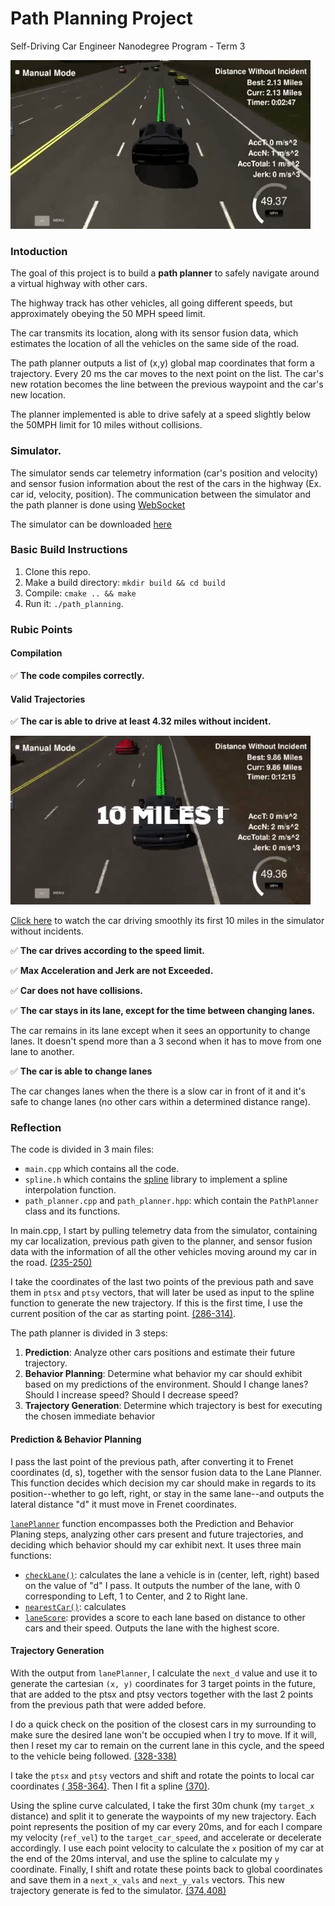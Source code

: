 # Path Planning Project
Self-Driving Car Engineer Nanodegree Program - Term 3
   
[![alt text][image1]]((https://www.youtube.com/watch?v=cckhao1qgP4))

### Intoduction
The goal of this project is to build a **path planner** to safely navigate around a virtual highway with other cars. 

The highway track has other vehicles, all going different speeds, but approximately obeying the 50 MPH speed limit.

The car transmits its location, along with its sensor fusion data, which estimates the location of all the vehicles on the same side of the road.

The path planner outputs a list of (x,y) global map coordinates that form a trajectory. Every 20 ms the car moves to the next point on the list. The car's new rotation becomes the line between the previous waypoint and the car's new location.

The planner implemented is able to drive safely at a speed slightly below the 50MPH limit for 10 miles without collisions. 

### Simulator.
 The simulator sends car telemetry information (car's position and velocity) and sensor fusion information about the rest of the cars in the highway (Ex. car id, velocity, position). The communication between the simulator and the path planner is done using [WebSocket](https://en.wikipedia.org/wiki/WebSocket)

 The simulator can be downloaded [here](https://github.com/udacity/self-driving-car-sim/releases/tag/T3_v1.2) 

### Basic Build Instructions

1. Clone this repo.
2. Make a build directory: `mkdir build && cd build`
3. Compile: `cmake .. && make`
4. Run it: `./path_planning`.


### Rubic Points

#### Compilation

✅ **The code compiles correctly.**

#### Valid Trajectories

✅ **The car is able to drive at least 4.32 miles without incident.**

![alt text][image2]

[Click here](https://www.youtube.com/watch?v=cckhao1qgP4) to watch the car driving smoothly its first 10 miles in the simulator without incidents. 

✅ **The car drives according to the speed limit.**

✅ **Max Acceleration and Jerk are not Exceeded.**

✅ **Car does not have collisions.**

✅ **The car stays in its lane, except for the time between changing lanes.**

The car remains in its lane except when it sees an opportunity to change lanes. It doesn't spend more than a 3 second when it has to move from one lane to another.


✅ **The car is able to change lanes**

The car changes lanes when the there is a slow car in front of it and it's safe to change lanes (no other cars within a determined distance range).

### Reflection

The code is divided in 3 main files: 
* `main.cpp` which contains all the code. 
* `spline.h` which contains the [spline](http://kluge.in-chemnitz.de/opensource/spline/) library to implement a spline interpolation function.
* `path_planner.cpp` and `path_planner.hpp`: which contain the `PathPlanner` class and its functions. 

In main.cpp, I start by pulling telemetry data from the simulator, containing my car localization, previous path given to the planner, and sensor fusion data with the information of all the other vehicles moving around my car in the road. [(235-250)](https://github.com/ilopezfr/CarND-Path-Planning-Project/blob/master/src/main.cpp#L235)

I take the coordinates of the last two points of the previous path and save them in `ptsx` and `ptsy` vectors, that will later be used as input to the spline function to generate the new trajectory. If this is the first time, I use the current position of the car as starting point. [(286-314)](https://github.com/ilopezfr/CarND-Path-Planning-Project/blob/master/src/main.cpp#L286).

The path planner is divided in 3 steps: 
1. **Prediction**: Analyze other cars positions and estimate their future trajectory.
2. **Behavior Planning**: Determine what behavior my car should exhibit based on my predictions of the environment. Should I change lanes? Should I increase speed? Should I decrease speed?
3. **Trajectory Generation**: Determine which trajectory is best for executing the chosen immediate behavior

#### Prediction & Behavior Planning
I pass the last point of the previous path, after converting it to Frenet coordinates (d, s), together with the sensor fusion data to the Lane Planner. This function decides which decision my car should make in regards to its position--whether to go left, right, or stay in the same lane--and outputs the lateral distance "d" it must move in Frenet coordinates. 

[`lanePlanner`](https://github.com/ilopezfr/CarND-Path-Planning-Project/blob/master/src/planner.cpp#113) function encompasses both the Prediction and Behavior Planing steps, analyzing other cars present and future trajectories, and deciding which behavior should my car exhibit next. It uses three main functions: 
* [`checkLane()`](https://github.com/ilopezfr/CarND-Path-Planning-Project/blob/master/src/planner.cpp#L6): calculates the lane a vehicle is in (center, left, right) based on the value of "d" I pass. It outputs the number of the lane, with 0 corresponding to Left, 1 to Center, and 2 to Right lane. 
* [`nearestCar()`](https://github.com/ilopezfr/CarND-Path-Planning-Project/blob/master/src/planner.cpp#L23): calculates 
* [`laneScore`](https://github.com/ilopezfr/CarND-Path-Planning-Project/blob/master/src/planner.cpp#L67): provides a score to each lane based on distance to other cars and their speed. Outputs the lane with the highest score.

#### Trajectory Generation

With the output from `lanePlanner`, I calculate the `next_d` value and use it to generate the cartesian `(x, y)` coordinates for 3 target points in the future, that are added to the ptsx and ptsy vectors together with the last 2 points from the previous path that were added before. 

I do a quick check on the position of the closest cars in my surrounding to make sure the desired lane won't be occupied when I try to move. If it will, then I reset my car to remain on the current lane in this cycle, and the speed to the vehicle being followed. [(328-338)](https://github.com/ilopezfr/CarND-Path-Planning-Project/blob/master/src/main.cpp#L328)

I take the `ptsx` and `ptsy` vectors and shift and rotate the points to local car coordinates [( 358-364)](https://github.com/ilopezfr/CarND-Path-Planning-Project/blob/master/src/main.cpp#L358). Then I fit a spline [(370)](https://github.com/ilopezfr/CarND-Path-Planning-Project/blob/master/src/main.cpp#L370). 

Using the spline curve calculated, I take the first 30m chunk (my `target_x` distance) and split it to generate the waypoints of my new trajectory. Each point represents the position of my car every 20ms, and for each I compare my velocity (`ref_vel`) to the `target_car_speed`, and accelerate or decelerate accordingly. I use each point velocity to calculate the `x` position of my car at the end of the 20ms interval, and use the spline to calculate my `y` coordinate. Finally, I shift and rotate these points back to global coordinates and save them in a `next_x_vals` and `next_y_vals` vectors. This new trajectory generate is fed to the simulator. [(374,408)](https://github.com/ilopezfr/CarND-Path-Planning-Project/blob/master/src/main.cpp#L374)


[//]: # (Image References)

[image1]: ./images/path_plan_3sec.gif "Sample Car Driving"
[image2]: ./images/path_plan_10mile.gif "10mile"